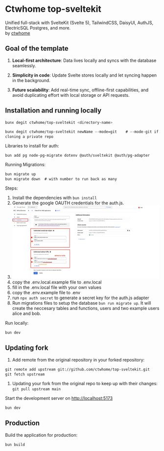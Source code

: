 # Ctwhome top-sveltekit
Unified full-stack with SvelteKit (Svelte 5), TailwindCSS, DaisyUI, AuthJS, ElectricSQL Postgres, and more.\
by [ctwhome](https://ctwhome.com)

## Goal of the template 
1. **Local-first architecture**: Data lives locally and syncs with the database seamlessly.

2. **Simplicity in code**: Update Svelte stores locally and let syncing happen in the background.

3. **Future scalability**: Add real-time sync, offline-first capabilities, and avoid duplicating effort with local storage or API requests.


## Installation and running locally
```bash
bunx degit ctwhome/top-sveltekit <directory-name>
```

```
bunx degit ctwhome/top-sveltekit newName --mode=git    # --mode-git if cloning a private repo
```

Libraries to install for auth:
```
bun add pg node-pg-migrate dotenv @auth/sveltekit @auth/pg-adapter
```

Running Migrations:
```shell
bun migrate up
bun migrate down  # with number to run back as many
```



Steps:
1. Install the dependencies with `bun install`
2. Generate the google OAUTH credentials for the auth.js.
3. ![alt text](./static/image.png)
4. copy the .env.local.example file to .env.local
5. fill in the .env.local file with your own values
6. copy the .env.example file to .env
7. run `npx auth secret` to generate a secret key for the auth.js adapter
8. Run migrations files to setup the database `bun run migrate up`. It will create the neccesary tables and functions, users and two example users alice and bob.


Run locally:
```bash
bun dev
```

## Updating fork
1.  Add remote from the original repository in your forked repository:
```shell
git remote add upstream git://github.com/ctwhome/top-sveltekit.git
git fetch upstream
```
1.  Updating your fork from the original repo to keep up with their changes:
    `git pull upstream main`

Start the development server on [http://localhost:5173](http://localhost:5173)

```bash
bun dev
```

## Production

Build the application for production:

```bash
bun build
```

